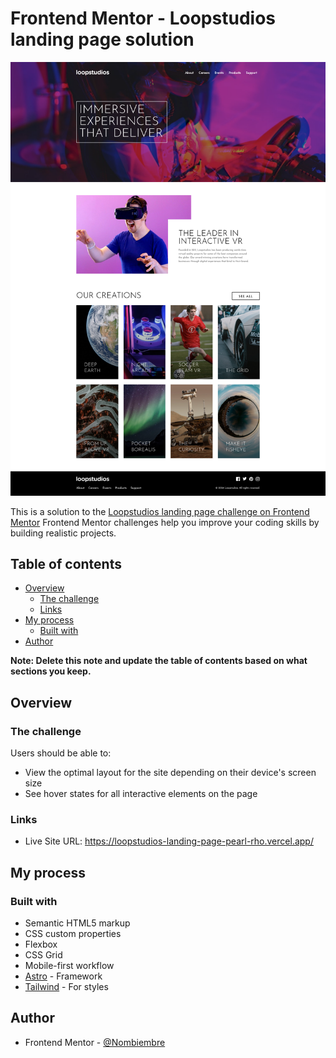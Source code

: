 # Frontend Mentor - Loopstudios landing page solution

![](./public/screenshot.png)

This is a solution to the <a target="_blank" href="https://www.frontendmentor.io/challenges/loopstudios-landing-page-N88J5Onjw"> Loopstudios landing page challenge on Frontend Mentor</a> Frontend Mentor challenges help you improve your coding skills by building realistic projects.

## Table of contents

- [Overview](#overview)
  - [The challenge](#the-challenge)
  - [Links](#links)
- [My process](#my-process)
  - [Built with](#built-with)
- [Author](#author)

**Note: Delete this note and update the table of contents based on what sections you keep.**

## Overview

### The challenge

Users should be able to:

- View the optimal layout for the site depending on their device's screen size
- See hover states for all interactive elements on the page

### Links

- Live Site URL: <a target="_blank" href="https://loopstudios-landing-page-pearl-rho.vercel.app/">https://loopstudios-landing-page-pearl-rho.vercel.app/</a>

## My process

### Built with

- Semantic HTML5 markup
- CSS custom properties
- Flexbox
- CSS Grid
- Mobile-first workflow
- <a target="_blank" href="https://astro.build/">Astro</a> - Framework
- <a target="_blank" href="https://tailwindcss.com/">Tailwind</a> - For styles

## Author

<!-- - Website - [Add your name here](https://www.your-site.com) -->

- Frontend Mentor - <a target="_blank" href="https://www.frontendmentor.io/profile/Nombiembre">@Nombiembre</a>
